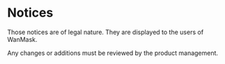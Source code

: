 # Notices

Those notices are of legal nature. They are displayed to the users of WanMask.

Any changes or additions must be reviewed by the product management.